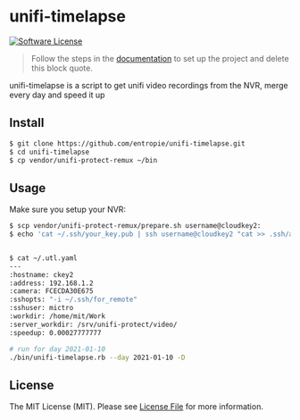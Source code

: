 # unifi-timelapse

[![Software License](https://img.shields.io/badge/license-MIT-brightgreen.svg?style=flat-square)](LICENSE.md)


> Follow the steps in the [documentation](http://graze.github.io/skeleton-project/#quick-start) to set up the project and
> delete this block quote.

unifi-timelapse is a script to get unifi video recordings from the NVR, merge every day and speed it up

## Install

```bash
$ git clone https://github.com/entropie/unifi-timelapse.git
$ cd unifi-timelapse
$ cp vendor/unifi-protect-remux ~/bin
```

## Usage

Make sure you setup your NVR:

```bash
$ scp vendor/unifi-protect-remux/prepare.sh username@cloudkey2:
$ echo 'cat ~/.ssh/your_key.pub | ssh username@cloudkey2 "cat >> .ssh/authorized_keys"'
```


```bash

$ cat ~/.utl.yaml
---
:hostname: ckey2
:address: 192.168.1.2
:camera: FCECDA30E675
:sshopts: "-i ~/.ssh/for_remote"
:sshuser: mictro
:workdir: /home/mit/Work
:server_workdir: /srv/unifi-protect/video/
:speedup: 0.00027777777

# run for day 2021-01-10
./bin/unifi-timelapse.rb --day 2021-01-10 -D
```

## License

The MIT License (MIT). Please see [License File](LICENSE.md) for more information.
